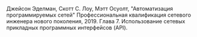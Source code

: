 Джейсон Эделман, Скотт С. Лоу, Мэтт Осуолт, "Автоматизация программируемых сетей" Профессиональная квалификация сетевого инженера нового поколения, 2019.
Глава 7. Использование сетевых прикладных программных интерфейсов (API).
